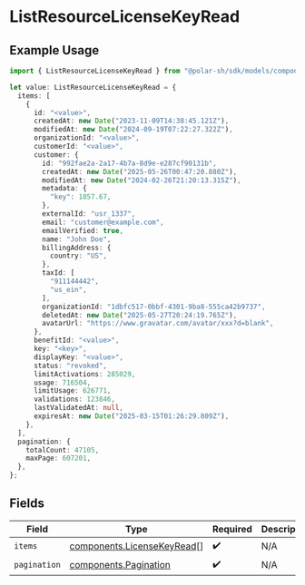 # ListResourceLicenseKeyRead

## Example Usage

```typescript
import { ListResourceLicenseKeyRead } from "@polar-sh/sdk/models/components/listresourcelicensekeyread.js";

let value: ListResourceLicenseKeyRead = {
  items: [
    {
      id: "<value>",
      createdAt: new Date("2023-11-09T14:38:45.121Z"),
      modifiedAt: new Date("2024-09-19T07:22:27.322Z"),
      organizationId: "<value>",
      customerId: "<value>",
      customer: {
        id: "992fae2a-2a17-4b7a-8d9e-e287cf90131b",
        createdAt: new Date("2025-05-26T00:47:20.880Z"),
        modifiedAt: new Date("2024-02-26T21:20:13.315Z"),
        metadata: {
          "key": 1857.67,
        },
        externalId: "usr_1337",
        email: "customer@example.com",
        emailVerified: true,
        name: "John Doe",
        billingAddress: {
          country: "US",
        },
        taxId: [
          "911144442",
          "us_ein",
        ],
        organizationId: "1dbfc517-0bbf-4301-9ba8-555ca42b9737",
        deletedAt: new Date("2025-05-27T20:24:19.765Z"),
        avatarUrl: "https://www.gravatar.com/avatar/xxx?d=blank",
      },
      benefitId: "<value>",
      key: "<key>",
      displayKey: "<value>",
      status: "revoked",
      limitActivations: 285029,
      usage: 716504,
      limitUsage: 626771,
      validations: 123846,
      lastValidatedAt: null,
      expiresAt: new Date("2025-03-15T01:26:29.809Z"),
    },
  ],
  pagination: {
    totalCount: 47105,
    maxPage: 607201,
  },
};
```

## Fields

| Field                                                                    | Type                                                                     | Required                                                                 | Description                                                              |
| ------------------------------------------------------------------------ | ------------------------------------------------------------------------ | ------------------------------------------------------------------------ | ------------------------------------------------------------------------ |
| `items`                                                                  | [components.LicenseKeyRead](../../models/components/licensekeyread.md)[] | :heavy_check_mark:                                                       | N/A                                                                      |
| `pagination`                                                             | [components.Pagination](../../models/components/pagination.md)           | :heavy_check_mark:                                                       | N/A                                                                      |